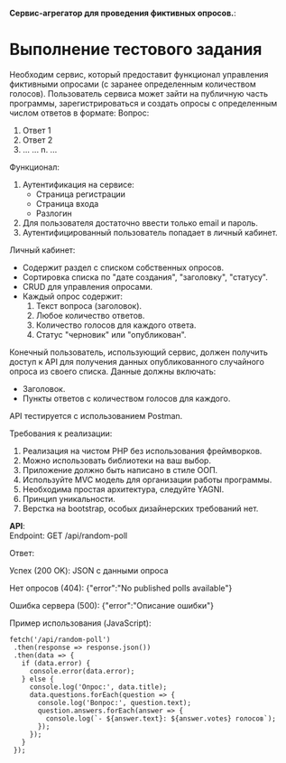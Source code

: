  **Сервис-агрегатор для проведения фиктивных опросов.**: 
# Выполнение тестового задания


Необходим сервис, который предоставит функционал управления фиктивными опросами (с заранее определенным количеством голосов). Пользователь сервиса может зайти на публичную часть программы, зарегистрироваться и создать опросы с определенным числом ответов в формате:
Вопрос:
1. Ответ 1
2. Ответ 2
3. ...
...
n. ...

Функционал:
1. Аутентификация на сервисе:
   - Страница регистрации
   - Страница входа
   - Разлогин
2. Для пользователя достаточно ввести только email и пароль.
3. Аутентифицированный пользователь попадает в личный кабинет.

Личный кабинет:
- Содержит раздел с списком собственных опросов.
- Сортировка списка по "дате создания", "заголовку", "статусу".
- CRUD для управления опросами.
- Каждый опрос содержит:
  1. Текст вопроса (заголовок).
  2. Любое количество ответов.
  3. Количество голосов для каждого ответа.
  4. Статус "черновик" или "опубликован".

Конечный пользователь, использующий сервис, должен получить доступ к API для получения данных опубликованного случайного опроса из своего списка. Данные должны включать:
- Заголовок.
- Пункты ответов с количеством голосов для каждого.

API тестируется с использованием Postman.

Требования к реализации:
1. Реализация на чистом PHP без использования фреймворков.
2. Можно использовать библиотеки на ваш выбор.
3. Приложение должно быть написано в стиле ООП.
4. Используйте MVC модель для организации работы программы.
5. Необходима простая архитектура, следуйте YAGNI.
6. Принцип уникальности.
7. Верстка на bootstrap, особых дизайнерских требований нет.

 **API**:  
Endpoint:
GET /api/random-poll

Ответ:

Успех (200 OK): JSON с данными опроса

Нет опросов (404): {"error":"No published polls available"}

Ошибка сервера (500): {"error":"Описание ошибки"}

Пример использования (JavaScript):
 ```
fetch('/api/random-poll')
  .then(response => response.json())
  .then(data => {
    if (data.error) {
      console.error(data.error);
    } else {
      console.log('Опрос:', data.title);
      data.questions.forEach(question => {
        console.log('Вопрос:', question.text);
        question.answers.forEach(answer => {
          console.log(`- ${answer.text}: ${answer.votes} голосов`);
        });
      });
    }
  });
```
